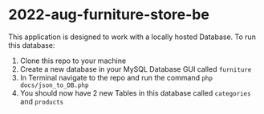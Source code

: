 # 2022-aug-furniture-store-be

This application is designed to work with a locally hosted Database. 
To run this database: 
1. Clone this repo to your machine
2. Create a new database in your MySQL Database GUI called `furniture`
3. In Terminal navigate to the repo and run the command `php docs/json_to_DB.php`
4. You should now have 2 new Tables in this database called `categories` and `products`
